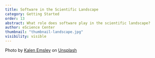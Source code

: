 ```yaml
---
title: Software in the Scientific Landscape
category: Getting Started
order: 13
abstract: What role does software play in the scientific landscape? 
author: eScience Center
thumbnail: "thumbnail-landscape.jpg"
visibility: visible
---
```


Photo by <a href="https://unsplash.com/@kalenemsley?utm_content=creditCopyText&utm_medium=referral&utm_source=unsplash">Kalen Emsley</a> on <a href="https://unsplash.com/photos/green-mountain-across-body-of-water-Bkci_8qcdvQ?utm_content=creditCopyText&utm_medium=referral&utm_source=unsplash">Unsplash</a>
  
